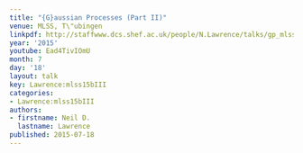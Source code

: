 ```yaml
---
title: "{G}aussian Processes (Part II)"
venue: MLSS, T\"ubingen
linkpdf: http://staffwww.dcs.shef.ac.uk/people/N.Lawrence/talks/gp_mlss15b.pdf
year: '2015'
youtube: Ead4TivIOmU
month: 7
day: '18'
layout: talk
key: Lawrence:mlss15bIII
categories:
- Lawrence:mlss15bIII
authors:
- firstname: Neil D.
  lastname: Lawrence
published: 2015-07-18
---
```

